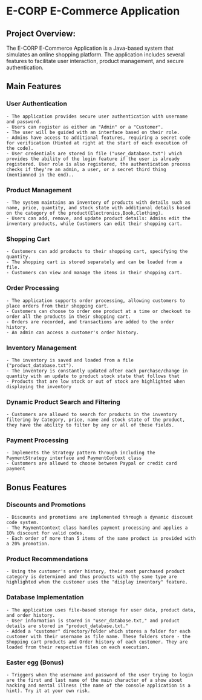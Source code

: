 # E-CORP E-Commerce Application
## Project Overview:

The E-CORP E-Commerce Application is a Java-based system that simulates an online shopping platform. The application includes several features to facilitate user interaction, product management, and secure authentication.
## Main Features
### User Authentication

    - The application provides secure user authentication with username and password.
    - Users can register as either an "Admin" or a "Customer".
    - The user will be guided with an interface based on their role.
    - Admins have access to additional features, requiring a secret code for verification (Hinted at right at the start of each execution of the code).
    - User credentials are stored in file ("user_database.txt") which provides the ability of the login feature if the user is already  registered. User role is also registered, the authentication process checks if they're an admin, a user, or a secret third thing (mentionned in the end)..

### Product Management

    - The system maintains an inventory of products with details such as name, price, quantity, and stock state with additional details based on the category of the product(Electronics,Book,Clothing).
    - Users can add, remove, and update product details: Admins edit the inventory products, while Customers can edit their shopping cart.

### Shopping Cart

    - Customers can add products to their shopping cart, specifying the quantity.
    - The shopping cart is stored separately and can be loaded from a file.
    - Customers can view and manage the items in their shopping cart.

### Order Processing

    - The application supports order processing, allowing customers to place orders from their shopping cart.
    - Customers can choose to order one product at a time or checkout to order all the products in their shopping cart.
    - Orders are recorded, and transactions are added to the order history.
    - An admin can access a customer's order history.
	
### Inventory Management

    - The inventory is saved and loaded from a file ("product_database.txt").
    - The inventory is constantly updated after each purchase/change in quantity with an update to product stock state that follows that
    - Products that are low stock or out of stock are highlighted when displaying the inventory

### Dynamic Product Search and Filtering
    - Customers are allowed to search for products in the inventory filtering by Category, price, name and stock state of the product, they have the ability to filter by any or all of these fields.

### Payment Processing
    - Implements the Strategy pattern through including the PaymentStrategy interface and PaymentContext class
    - Customers are allowed to choose between Paypal or credit card payment

## Bonus Features

### Discounts and Promotions

    - Discounts and promotions are implemented through a dynamic discount code system.
    - The PaymentContext class handles payment processing and applies a 10% discount for valid codes.
    - Each order of more than 5 items of the same product is provided with a 20% promotion.

### Product Recommendations
    - Using the customer's order history, their most purchased product category is determined and thus products with the same type are highlighted when the customer uses the "display inventory" feature.
### Database Implementation

    - The application uses file-based storage for user data, product data, and order history.
    - User information is stored in "user_database.txt," and product details are stored in "product_database.txt."
    - Added a "customer" directory/folder which stores a folder for each customer with their username as file name. These folders store - the 	Shopping cart products and Order history of each customer. They are loaded from their respective files on each execution.

### Easter egg (Bonus)
    
    - Triggers when the username and password of the user trying to login are the first and last name of the main character of a show about hacking and mental illness (the name of the console application is a hint). Try it at your own risk.

